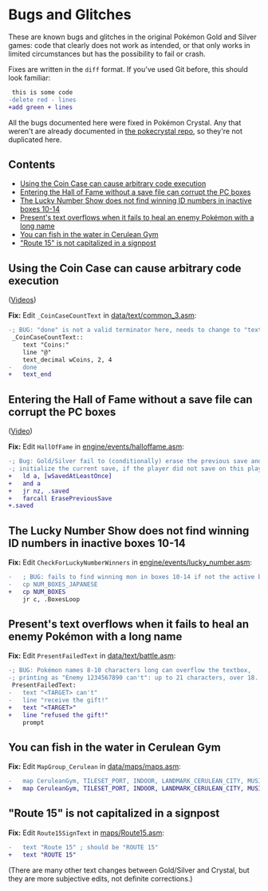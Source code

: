 # Bugs and Glitches

These are known bugs and glitches in the original Pokémon Gold and Silver games: code that clearly does not work as intended, or that only works in limited circumstances but has the possibility to fail or crash.

Fixes are written in the `diff` format. If you've used Git before, this should look familiar:

```diff
 this is some code
-delete red - lines
+add green + lines
```

All the bugs documented here were fixed in Pokémon Crystal. Any that weren't are already documented in [the pokecrystal repo](https://github.com/pret/pokecrystal/blob/master/docs/bugs_and_glitches.md), so they're not duplicated here.


## Contents

- [Using the Coin Case can cause arbitrary code execution](#using-the-coin-case-can-cause-arbitrary-code-execution)
- [Entering the Hall of Fame without a save file can corrupt the PC boxes](#entering-the-hall-of-fame-without-a-save-file-can-corrupt-the-pc-boxes)
- [The Lucky Number Show does not find winning ID numbers in inactive boxes 10-14](#the-lucky-number-show-does-not-find-winning-id-numbers-in-inactive-boxes-10-14)
- [Present's text overflows when it fails to heal an enemy Pokémon with a long name](#presents-text-overflows-when-it-fails-to-heal-an-enemy-pokémon-with-a-long-name)
- [You can fish in the water in Cerulean Gym](#you-can-fish-in-the-water-in-cerulean-gym)
- ["Route 15" is not capitalized in a signpost](#route-15-is-not-capitalized-in-a-signpost)


## Using the Coin Case can cause arbitrary code execution

([Videos](https://www.youtube.com/playlist?list=PLO3UplJNTO8YGl0na5FT_6dVYsC27D0rk))

**Fix:** Edit `_CoinCaseCountText` in [data/text/common_3.asm](https://github.com/pret/pokegold/blob/master/data/text/common_3.asm):

```diff
-; BUG: "done" is not a valid terminator here, needs to change to "text_end"
 _CoinCaseCountText::
 	text "Coins:"
 	line "@"
 	text_decimal wCoins, 2, 4
-	done
+	text_end
```


## Entering the Hall of Fame without a save file can corrupt the PC boxes

([Video](https://www.youtube.com/watch?v=lxkQ7QdfdqM))

**Fix:** Edit `HallOfFame` in [engine/events/halloffame.asm](https://github.com/pret/pokegold/blob/master/engine/events/halloffame.asm):

```diff
-; Bug: Gold/Silver fail to (conditionally) erase the previous save and
-; initialize the current save, if the player did not save on this playthrough.
+	ld a, [wSavedAtLeastOnce]
+	and a
+	jr nz, .saved
+	farcall ErasePreviousSave
+.saved
```


## The Lucky Number Show does not find winning ID numbers in inactive boxes 10-14

**Fix:** Edit `CheckForLuckyNumberWinners` in [engine/events/lucky_number.asm](https://github.com/pret/pokegold/blob/master/engine/events/lucky_number.asm):

```diff
-	; BUG: fails to find winning mon in boxes 10-14 if not the active box
-	cp NUM_BOXES_JAPANESE
+	cp NUM_BOXES
 	jr c, .BoxesLoop
```


## Present's text overflows when it fails to heal an enemy Pokémon with a long name

**Fix:** Edit `PresentFailedText` in [data/text/battle.asm](https://github.com/pret/pokegold/blob/master/data/text/battle.asm):

```diff
-; BUG: Pokémon names 8-10 characters long can overflow the textbox,
-; printing as "Enemy 1234567890 can't": up to 21 characters, over 18.
 PresentFailedText:
-	text "<TARGET> can't"
-	line "receive the gift!"
+	text "<TARGET>"
+	line "refused the gift!"
 	prompt
```


## You can fish in the water in Cerulean Gym

**Fix:** Edit `MapGroup_Cerulean` in [data/maps/maps.asm](https://github.com/pret/pokegold/blob/master/data/maps/maps.asm):

```diff
-	map CeruleanGym, TILESET_PORT, INDOOR, LANDMARK_CERULEAN_CITY, MUSIC_GYM, TRUE, PALETTE_DAY, FISHGROUP_SHORE
+	map CeruleanGym, TILESET_PORT, INDOOR, LANDMARK_CERULEAN_CITY, MUSIC_GYM, TRUE, PALETTE_DAY, FISHGROUP_NONE
```


## "Route 15" is not capitalized in a signpost

**Fix:** Edit `Route15SignText` in [maps/Route15.asm](https://github.com/pret/pokegold/blob/master/maps/Route15.asm):

```diff
-	text "Route 15" ; should be "ROUTE 15"
+	text "ROUTE 15"
```

(There are many other text changes between Gold/Silver and Crystal, but they are more subjective edits, not definite corrections.)
